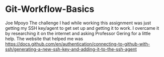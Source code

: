 # Git-Workflow-Basics

Joe Mpoyo
The challenge I had while working this assignment was just getting my SSH key/agent to get set up and getting it to work. I overcame it by researching it on the internet and asking Professor Gering for a little help. The website that helped me was <https://docs.github.com/en/authentication/connecting-to-github-with-ssh/generating-a-new-ssh-key-and-adding-it-to-the-ssh-agent>
